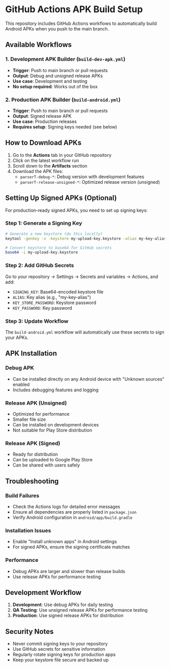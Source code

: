 # GitHub Actions APK Build Setup

This repository includes GitHub Actions workflows to automatically build Android APKs when you push to the main branch.

## Available Workflows

### 1. Development APK Builder (`build-dev-apk.yml`)

- **Trigger**: Push to main branch or pull requests
- **Output**: Debug and unsigned release APKs
- **Use case**: Development and testing
- **No setup required**: Works out of the box

### 2. Production APK Builder (`build-android.yml`)

- **Trigger**: Push to main branch or pull requests
- **Output**: Signed release APK
- **Use case**: Production releases
- **Requires setup**: Signing keys needed (see below)

## How to Download APKs

1. Go to the **Actions** tab in your GitHub repository
2. Click on the latest workflow run
3. Scroll down to the **Artifacts** section
4. Download the APK files:
   - `parserT-debug-*`: Debug version with development features
   - `parserT-release-unsigned-*`: Optimized release version (unsigned)

## Setting Up Signed APKs (Optional)

For production-ready signed APKs, you need to set up signing keys:

### Step 1: Generate a Signing Key

```bash
# Generate a new keystore (do this locally)
keytool -genkey -v -keystore my-upload-key.keystore -alias my-key-alias -keyalg RSA -keysize 2048 -validity 10000

# Convert keystore to base64 for GitHub secrets
base64 -i my-upload-key.keystore
```

### Step 2: Add GitHub Secrets

Go to your repository → Settings → Secrets and variables → Actions, and add:

- `SIGNING_KEY`: Base64-encoded keystore file
- `ALIAS`: Key alias (e.g., "my-key-alias")
- `KEY_STORE_PASSWORD`: Keystore password
- `KEY_PASSWORD`: Key password

### Step 3: Update Workflow

The `build-android.yml` workflow will automatically use these secrets to sign your APKs.

## APK Installation

### Debug APK

- Can be installed directly on any Android device with "Unknown sources" enabled
- Includes debugging features and logging

### Release APK (Unsigned)

- Optimized for performance
- Smaller file size
- Can be installed on development devices
- Not suitable for Play Store distribution

### Release APK (Signed)

- Ready for distribution
- Can be uploaded to Google Play Store
- Can be shared with users safely

## Troubleshooting

### Build Failures

- Check the Actions logs for detailed error messages
- Ensure all dependencies are properly listed in `package.json`
- Verify Android configuration in `android/app/build.gradle`

### Installation Issues

- Enable "Install unknown apps" in Android settings
- For signed APKs, ensure the signing certificate matches

### Performance

- Debug APKs are larger and slower than release builds
- Use release APKs for performance testing

## Development Workflow

1. **Development**: Use debug APKs for daily testing
2. **QA Testing**: Use unsigned release APKs for performance testing
3. **Production**: Use signed release APKs for distribution

## Security Notes

- Never commit signing keys to your repository
- Use GitHub secrets for sensitive information
- Regularly rotate signing keys for production apps
- Keep your keystore file secure and backed up
